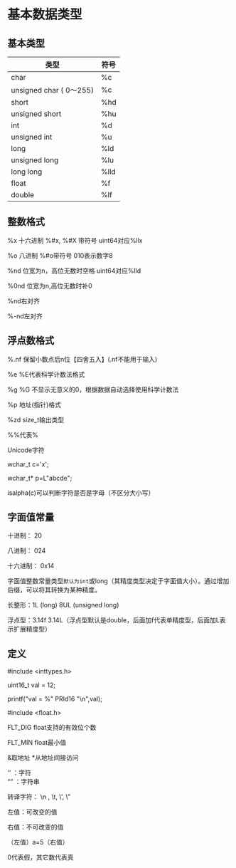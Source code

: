 
# 基本数据类型

## 基本类型

| 类型                    | 符号 |
|-------------------------|------|
| char                    | %c   |
| unsigned char ( 0～255) | %c   |
| short                   | %hd  |
| unsigned short          | %hu  |
| int                     | %d   |
| unsigned int            | %u   |
| long                    | %ld  |
| unsigned long           | %lu  |
| long long               | %lld |
| float                   | %f   |
| double                  | %lf  |

## 整数格式

%x 十六进制 %\#x, %\#X 带符号 uint64对应%llx

%o 八进制 %\#o带符号 010表示数字8

%nd 位宽为n，高位无数时空格 uint64对应%lld

%0nd 位宽为n,高位无数时补0

%nd右对齐

%-nd左对齐

## 浮点数格式

%.nf 保留小数点后n位【四舍五入】(.nf不能用于输入)

%e %E代表科学计数法格式

%g %G 不显示无意义的0，根据数据自动选择使用科学计数法

%p 地址(指针)格式

%zd size_t输出类型

%%代表%

Unicode字符

wchar_t c='x';

wchar_t\* p=L"abcde";

isalpha(c)可以判断字符是否是字母（不区分大小写）

## 字面值常量

十进制： 20

八进制： 024

十六进制： 0x14


字面值整数常量类型`默认为int`或long（其精度类型决定于字面值大小）。通过增加后缀，可以将其转换为某种精度。

长整形：1L (long) 8UL (unsigned long)

浮点型：3.14f
3.14L（浮点型默认是double，后面加f代表单精度型，后面加L表示扩展精度型）

## 定义

\#include \<inttypes.h\>

uint16_t val = 12;

printf("val = %" PRId16 "\\n",val);

\#include \<float.h\>

FLT_DIG float支持的有效位个数

FLT_MIN float最小值

&取地址 \*从地址间接访问

‘’ ：字符   
“” ：字符串

转译字符： \\n , \\t, \\’, \\”

左值：可改变的值

右值：不可改变的值

（左值）a=5（右值）

0代表假，其它数代表真
